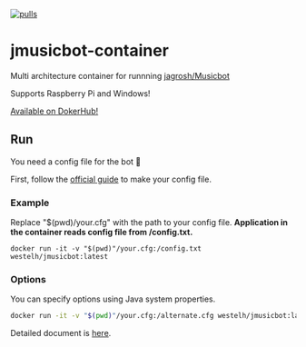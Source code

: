 [![pulls](https://img.shields.io/docker/pulls/westelh/jmusicbot)](https://hub.docker.com/repository/docker/westelh/jmusicbot)

# jmusicbot-container

Multi architecture container for runnning [jagrosh/Musicbot](https://github.com/jagrosh/MusicBot)

Supports Raspberry Pi and Windows!

[Available on DokerHub!](https://hub.docker.com/repository/docker/westelh/jmusicbot)

## Run
You need a config file for the bot 📑

First, follow the [official guide](https://jmusicbot.com/setup/) to make your config file.

### Example
Replace "$(pwd)/your.cfg" with the path to your config file. **Application in the container reads config file from /config.txt.**

`docker run -it -v "$(pwd)"/your.cfg:/config.txt westelh/jmusicbot:latest`

### Options
You can specify options using Java system properties.

```bash
docker run -it -v "$(pwd)"/your.cfg:/alternate.cfg westelh/jmusicbot:latest -Dconfig=alternate.cfg
```

Detailed document is [here](https://jmusicbot.com/advanced-config).
 





